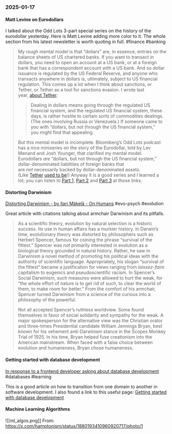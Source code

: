 ### 2025-01-17
#### Matt Levine on Eurodollars
I talked about the Odd Lots 3-part special series on the history of the eurodollar yesterday. Here is Matt Levine adding more color to it. The whole section from his latest newsletter is worth quoting in full. #finance #banking 

> My rough mental model is that “dollars” are, in essence, entries on the balance sheets of US chartered banks. If you want to transact in dollars, you need to open an account at a US bank, or at a foreign bank that has a correspondent account with a US bank. And so dollar issuance is regulated by the US Federal Reserve, and anyone who transacts anywhere in dollars is, ultimately, subject to US financial regulation. This comes up a lot when I think about sanctions, or Tether, or Tether as a tool for sanctions evasion. I wrote last year, [about Tether](https://links.message.bloomberg.com/u/click?_t=f574328d4d0c4c359b90d8e49b10e21d&_m=a59851325004416786fa0da223888f14&_e=iXfp1dzcYh8B-Auf2gOhl0EwcZSaTcIB5c8zik1cqeqQFaotSL-LYr9BjqRR6TglunbkYCiRlwFFsXSR9zlMC-V9bIfhhjCOCX3RiSM2z7VmdBW2y4p2Zl532DxG0ulD6AR7ya6fO8EkF7rbVEusYm_P7bY8kyN0WvBXb6UFM4PFmtayyUOW5H3AeLuZ2FarTVRPK0Vm24LSo91YoeG7w-geIHiQLTzdyPh1qYC4-EeQfF37GelTTIp6O9kPe6r2Yxqc68qNLr9AxmmCFidbWSgf5dgg4yoX58iKSsBc1w04U1AEfrIjwAqO1cMgngXH7HJNy-V390s4i2Fj9wFY6g%3D%3D):
> 
> > Dealing in dollars means going through the regulated US financial system, and the regulated US financial system, these days, is rather hostile to certain sorts of commodities dealings. (The ones involving Russia or Venezuela.) If someone came to you with “dollars, but not through the US financial system,” you might find that appealing.
> 
> But this mental model is incomplete. Bloomberg’s Odd Lots podcast has a nice miniseries on the story of the Eurodollar, told by Lev Menand and Josh Younger, that clarified my mental model. Eurodollars _are_ “dollars, but not through the US financial system,” dollar-denominated liabilities of foreign banks that are _not_ necessarily backed by dollar-denominated assets. (Like [Tether](https://links.message.bloomberg.com/u/click?_t=f574328d4d0c4c359b90d8e49b10e21d&_m=a59851325004416786fa0da223888f14&_e=iXfp1dzcYh8B-Auf2gOhl9SaPseKhkDSaL2LG9ZqAIs6Yew2nXRhzDSnHS2YUFlHpCuEzqYwtnclb0ILgKls7BkhoW0yg5hYZmniiVM3AUAn6nuhYeaczhjI5hBcLjQuWWsujCISs7D8QNjZGHJyFpT55WT2GD_LAJke6qWJMwEU6EP1dt99lUIrtKID2jy4hmTRF1Zhw2c_5Ls0SpSaURIH3JywJH4KITog5nKk6tZKbwqEpIGfvMsbLIHizEbztD-5cqcc3Vyll0OZy8-0-qWkOqfn4hr5xuGq2RwcDx4QED8lCYxNi0fT4ujICN9m4dAGZSWW1nsaENEouTseOg%3D%3D) [used to be](https://links.message.bloomberg.com/u/click?_t=f574328d4d0c4c359b90d8e49b10e21d&_m=a59851325004416786fa0da223888f14&_e=iXfp1dzcYh8B-Auf2gOhl6pwpTRRtBuzpw1FZ4FgPgPWvn9ukvs6kwEPWJG-PYT9T-xpgmXuJrFNruinuZArN-iK1mNtiDczs_IQSGL9twi0OsTKM_Dy6vZouNkeQLTZjcZ-GOqxG8KGV7qSsYT4--Ti-EwIQ6B4bIQ7McNW_bYZOFWzhBZ8GEbkK_SU9In6tRL9ExCF1TlbRlBATtbSyvEmuFFeoUpgu6RDi-VgmGUHARFm49U3s_d3UFi3ClsKmdSx_nxeDa9Lt8tOfeFTziq_oVlXRZTAxGNtUa6Oj98k8xDiYMjIRy4BwIaG15zmBjUoCWyV8PDYvcmahcU8rw%3D%3D)!) Anyway it is a good series and I learned a lot; you can listen to [Part 1](https://links.message.bloomberg.com/u/click?_t=f574328d4d0c4c359b90d8e49b10e21d&_m=a59851325004416786fa0da223888f14&_e=iXfp1dzcYh8B-Auf2gOhl94KjA53lSGj0mqykSEgPiuU0IyjfFo7EzAoAjfwSBa0oyhBO1CY1h5btQSJTkecogtlP48-KAO5zgKBWOTSIWRoVugnBXC9vqrpiP8QVqVuWRF3KjnISMDjnFbmnfjLzGQgPnFPleu7KdfcaVJNnzDuZ3Mz5PiuE7XWwE6m139-P4asUXNfxWyifwzTHwYArA8EEFZLuEOIaT5HSVSbLCb18lFdrjfBQ_O7OFzXsg_H7BdvLDWRg_MCxuEl69Qu-1-NrpFBQZpWABkPQ1UG0XVegG4LYFxlnJ5dhYV9zY8iIf4kNW4dVeDLzq-79x9BofK4zjXmd6tuLi3joUU_NB8N90MAHliNAK9xpNcvxqgjbfxTYC_9b3J90hXKdoYhlJXMX2bEuWBxiXflRb3HgVZ_oJjGvpgpIpiLGOHCfv9s3s1JbR3HUDzER6yjJVzIYw71HyixJ_1WD8yG0EPkFSplZq-7jSMLK1YAYU4Qb3MQmAA6Jt1lGD7rIwi-AtIYI4SygNcIivefqxipMOWmAFiJ0Q4E46_nXy4SGw8sUMV1IysveLFgJEDEKcAuuiRvuRyB52CGVv3IKtqaRSm3_JE%3D), [Part 2](https://links.message.bloomberg.com/u/click?_t=f574328d4d0c4c359b90d8e49b10e21d&_m=a59851325004416786fa0da223888f14&_e=iXfp1dzcYh8B-Auf2gOhl94KjA53lSGj0mqykSEgPiuU0IyjfFo7EzAoAjfwSBa0oyhBO1CY1h5btQSJTkecogtlP48-KAO5zgKBWOTSIWR2emUCNyqnBa7wVV44ZAjEufITrB4R8EII6wd8quoOD2olgxBQcXMWxJVtWA2X7Dfc7QSlqKVhF_eStKnOhNCBsuQnljgRAbg3rY7Ma3mSq3DOxe3sZFW12A7FYvKM0wS089t9XDwSzg8zJGhAGfiRXXXm9tsTCuhS1Gsqn9k5GC8YoluNc-__zEEHzQ1tD-ZZCLUL7qBVMBBpe26pbLYxVmD-cwC1kDNS-oQHcSgBfPgcuw30MsGF6DswWPtvOPZEzxBnjYpEre_G8uIvQr2kQDXFSLrcz794OL7kr8-WzS8g2NDYvl0iyJ5teiGmwL940bfLDvhK0ptIRFRdabK7kM_APEomtXbTBaumPSnoQgbALOAfL4hv1md160KTa4srcDKRYoSGMxpRcjBQXcTaycfAhUUJTptO_l7Pw9S9y-6coDLjJZhz7tdct4PkPKE%3D) and [Part 3](https://links.message.bloomberg.com/u/click?_t=f574328d4d0c4c359b90d8e49b10e21d&_m=a59851325004416786fa0da223888f14&_e=iXfp1dzcYh8B-Auf2gOhl94KjA53lSGj0mqykSEgPiuU0IyjfFo7EzAoAjfwSBa0oyhBO1CY1h5btQSJTkecogtlP48-KAO5zgKBWOTSIWS1daTJeVhBxFuqet1KV2fZJTw392NfbyZOnGww2YQ6U4Eab7IhP3jgRbJEtA-TB-f2ah-cLS8veZAOfWdt4N9qoMPIsyLK4m9Wp9WSNM51QwXv9IPoQuz9VGXmAN5V4y-PooXYV-nty6cHoldRLrC-oaReyzymPMt7VMfxeigqG9KEOxY3t3yqYhXF4arZMDeFxoXkQP7IOuBEsMJjKFn-bCXuOljuZtKH9mOV8iF6K7qnUJOGXSI8hS56D84YOUWNG2lwb_-XS04BKDW4S81WjL7D7vfnBJLrgOVGGBakzFRIAQNLzrKozNsl-tKvxsMtew8Z73R91dxRVTnXNVoKJB_Zx2hmvvrnjs-XnuFprbjcuk0N8BxE46nsLGL8_YIux8UrHdgV6_1EO1VAROXaymNT6uKIKnvB31DdEsYpAlY9Tj5-cNHabFX5kSh8-7br6XXbygSeiLNAWEwVIOVbK2aa6UZgGMMM1WGfIGh8Wg%3D%3D) at those links.

#### Distorting Darwinism
[Distorting Darwinism - by Ilari Mäkelä - On Humans](https://onhumans.substack.com/p/distorting-darwinism) #evo-psych #evolution 

Great article with citations talking about armchair Darwinism and its pitfalls.

> As a scientific theory, evolution by natural selection is a historic success. Its use in human affairs has a murkier history. In Darwin’s time, evolutionary theory was distorted by philosophers such as Herbert Spencer, famous for coining the phrase “survival of the fittest.” Spencer was not primarily interested in evolution as a biological theory grounded in natural history. Rather, he saw in Darwinism a novel method of promoting his political ideas with the authority of scientific language. Appropriately, his slogan “survival of the fittest” became a justification for views ranging from *laissez-faire* capitalism to eugenics and pseudoscientific racism. In Spencer’s Social Darwinism, such measures were allowed to hurt the weak, for “the whole effort of nature is to get rid of such, to clear the world of them, to make room for better.” From the comfort of his armchair, Spencer turned Darwinism from a science of the curious into a philosophy of the powerful.
> 
> Not all accepted Spencer’s ruthless worldview. Some found themselves in favor of social solidarity and sympathy for the weak. A major spokesperson for the alternative view was the Christian orator and three-times Presidential candidate William Jennings Bryan, best known for his vehement anti-Darwinism stance in the Scopes Monkey Trial of 1925. In his time, Bryan helped fuse creationism into the American mainstream. When faced with a false choice between evolution and humaneness, Bryan chose humaneness.

#### Getting started with database development
[In response to a frontend developer asking about database development](https://letters.eatonphil.com/2023-01-01-letter-to-a-frontend-developer-asking-about-database-development.html) #databases #learning 

This is a good article on how to transition from one domain to another in software development. I also found a link to this useful page: [Getting started with database development](https://www.reddit.com/r/databasedevelopment/comments/unj8d1/getting_started_with_database_development/)

#### Machine Learning Algorithms
![[ml_algos.png]]
From: https://x.com/hamptonism/status/1880193410960920717/photo/1